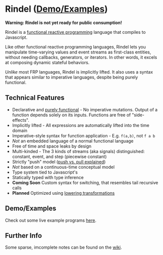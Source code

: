 # Rindel ([Demo/Examples](http://www.rindel-lang.org/))

**Warning: Rindel is not yet ready for public consumption!**

Rindel is a [functional reactive programming](http://en.wikipedia.org/wiki/Functional_reactive_programming) language that compiles to Javascript.

Like other functional reactive programming languages, Rindel lets you manipulate time-varying values and event streams as first-class entities, without needing callbacks, generators, or iterators. In other words, it excels at composing dynamic stateful behaviors.

_Unlike_ most FRP languages, Rindel is implicitly lifted. It also uses a syntax that appears similar to imperative languages, despite being purely functional.

## Technical Features

- Declarative and [purely functional](http://en.wikipedia.org/wiki/Purely_functional) - No imperative mutations. Output of a function depends solely on its inputs. Functions are free of "side-effects".
- Implicitly lifted - All expressions are automatically lifted into the time domain
- Imperative-style syntax for function application - E.g. `f(a,b)`, not `f a b`
- _Not_ an embedded language of a normal functional language
- Free of time and space leaks by design
- Multi-kinded - The 3 kinds of streams (aka signals) distinguished: constant, event, and step (piecewise constant)
- Strictly "push" model ([push vs. pull explained](http://conal.net/papers/push-pull-frp/))
- _Not_ based on a continuous-time conceptual model
- Type system tied to Javascript's
- Statically typed with type inference
- **Coming Soon** Custom syntax for switching, that resembles tail recursive calls
- **Planned** Optimized using [lowering transformations](http://cs.brown.edu/~sk/Publications/Papers/Published/bck-lowering-opt-trans-frp/paper.pdf)

## Demo/Examples

Check out some live example programs [here](http://www.rindel-lang.org/).

## Further Info

Some sparse, imcomplete notes can be found on the [wiki](https://github.com/rsimmons/rindel/wiki).
